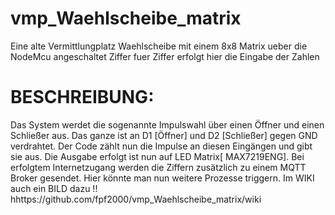 # vmp_Waehlscheibe_matrix
Eine alte Vermittlungplatz Waehlscheibe mit einem 8x8 Matrix ueber die NodeMcu angeschaltet
Ziffer fuer Ziffer erfolgt hier die Eingabe der Zahlen
# BESCHREIBUNG:
Das System werdet die sogenannte Impulswahl über einen Öffner und einen Schließer aus.
Das ganze ist an D1 [Öffner] und D2 [Schließer] gegen GND verdrahtet.
Der Code zählt nun die Impulse an diesen Eingängen und gibt sie aus.
Die Ausgabe erfolgt ist nun auf LED Matrix[ MAX7219ENG].
Bei erfolgtem Internetzugang werden die Ziffern zusätzlich zu einem MQTT Broker gesendet.
Hier könnte man nun weitere Prozesse triggern.
Im WIKI auch ein BILD dazu !! hhttps://github.com/fpf2000/vmp_Waehlscheibe_matrix/wiki
